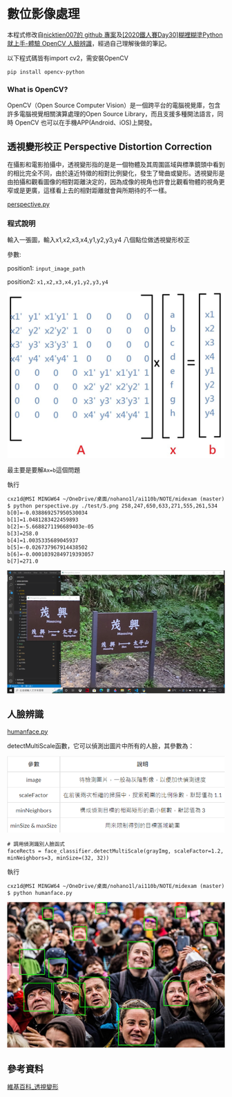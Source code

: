 # 數位影像處理
本程式修改自[nicktien007的 github 專案](https://github.com/nicktien007/Nick.NCHU.DIP)及[[2020鐵人賽Day30]糊裡糊塗Python就上手-體驗 OpenCV 人臉辨識](https://ithelp.ithome.com.tw/articles/10251665)，經過自己理解後做的筆記。

以下程式碼皆有import cv2，需安裝OpenCV
```
pip install opencv-python
```
### What is OpenCV?
OpenCV（Open Source Computer Vision）是一個跨平台的電腦視覺庫，包含許多電腦視覺相關演算處理的Open Source Library，而且支援多種開法語言，同時 OpenCV 也可以在手機APP(Android、iOS)上開發。
## 透視變形校正 Perspective Distortion Correction
在攝影和電影拍攝中，透視變形指的是是一個物體及其周圍區域與標準鏡頭中看到的相比完全不同，由於遠近特徵的相對比例變化，發生了彎曲或變形。透視變形是由拍攝和觀看圖像的相對距離決定的，因為成像的視角也許會比觀看物體的視角更窄或是更廣，這樣看上去的相對距離就會與所期待的不一樣。

[perspective.py](https://github.com/nohano1l/ai110b/blob/master/NOTE/midexam/perspective.py)

### 程式說明

輸入一張圖，輸入x1,x2,x3,x4,y1,y2,y3,y4 八個點位做透視變形校正

參數:

position1: `input_image_path`

position2: `x1,x2,x3,x4,y1,y2,y3,y4`

![Ax=b](https://github.com/nohano1l/ai110b/blob/master/NOTE/midexam/img/Axb.png)

最主要是要解`Ax=b`這個問題

執行
```
cxz1d@MSI MINGW64 ~/OneDrive/桌面/nohano1l/ai110b/NOTE/midexam (master)
$ python perspective.py ./test/5.png 258,247,650,633,271,555,261,534
b[0]=-0.038869257950530034
b[1]=1.0481283422459893
b[2]=-5.6688271196689403e-05
b[3]=258.0
b[4]=1.0035335689045937
b[5]=-0.026737967914438502
b[6]=-0.00010392849719393057
b[7]=271.0
```
![透視變形](https://github.com/nohano1l/ai110b/blob/master/NOTE/midexam/output/1.png)
## 人臉辨識

[humanface.py](https://github.com/nohano1l/ai110b/blob/master/NOTE/midexam/humanface.py)

detectMultiScale函數，它可以偵測出圖片中所有的人臉，其參數為：

![detectMultiScale參數](https://github.com/nohano1l/ai110b/blob/master/NOTE/midexam/img/參數.png)
```
# 調用偵測識別人臉函式
faceRects = face_classifier.detectMultiScale(grayImg, scaleFactor=1.2, minNeighbors=3, minSize=(32, 32))
```
執行
```
cxz1d@MSI MINGW64 ~/OneDrive/桌面/nohano1l/ai110b/NOTE/midexam (master)
$ python humanface.py
```
![人臉辨識](https://github.com/nohano1l/ai110b/blob/master/NOTE/midexam/output/human_face.jpg)

## 參考資料
[維基百科_透視變形](https://zh.wikipedia.org/zh-tw/%E9%80%8F%E8%A7%86%E5%8F%98%E5%BD%A2)